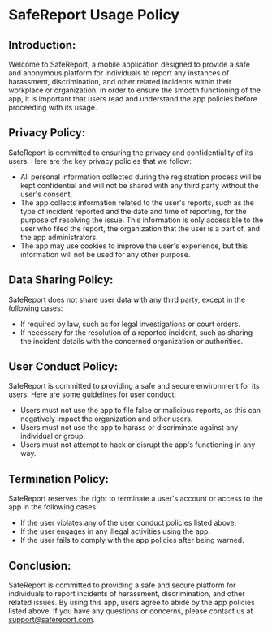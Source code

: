 # SafeReport Usage Policy

## Introduction:
Welcome to SafeReport, a mobile application designed to provide a safe and anonymous platform for individuals to report any instances of harassment, discrimination, and other related incidents within their workplace or organization. In order to ensure the smooth functioning of the app, it is important that users read and understand the app policies before proceeding with its usage.

## Privacy Policy:
SafeReport is committed to ensuring the privacy and confidentiality of its users. Here are the key privacy policies that we follow:

* All personal information collected during the registration process will be kept confidential and will not be shared with any third party without the user's consent.
* The app collects information related to the user's reports, such as the type of incident reported and the date and time of reporting, for the purpose of resolving the issue. This information is only accessible to the user who filed the report, the organization that the user is a part of, and the app administrators.
* The app may use cookies to improve the user's experience, but this information will not be used for any other purpose.

## Data Sharing Policy:
SafeReport does not share user data with any third party, except in the following cases:

* If required by law, such as for legal investigations or court orders.
* If necessary for the resolution of a reported incident, such as sharing the incident details with the concerned organization or authorities.


## User Conduct Policy:
SafeReport is committed to providing a safe and secure environment for its users. Here are some guidelines for user conduct:

* Users must not use the app to file false or malicious reports, as this can negatively impact the organization and other users.
* Users must not use the app to harass or discriminate against any individual or group.
* Users must not attempt to hack or disrupt the app's functioning in any way.

## Termination Policy:
SafeReport reserves the right to terminate a user's account or access to the app in the following cases:

* If the user violates any of the user conduct policies listed above.
* If the user engages in any illegal activities using the app.
* If the user fails to comply with the app policies after being warned.

## Conclusion:
SafeReport is committed to providing a safe and secure platform for individuals to report incidents of harassment, discrimination, and other related issues. By using this app, users agree to abide by the app policies listed above. If you have any questions or concerns, please contact us at support@safereport.com.